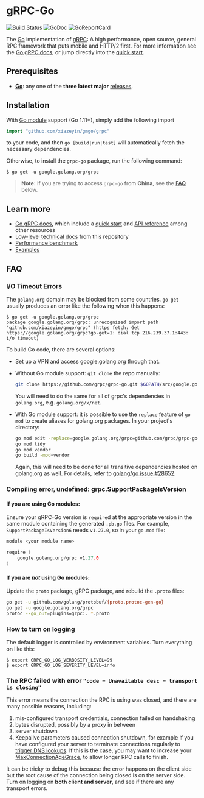 # gRPC-Go

[![Build Status](https://travis-ci.org/grpc/grpc-go.svg)](https://travis-ci.org/grpc/grpc-go)
[![GoDoc](https://pkg.go.dev/badge/google.golang.org/grpc)][API]
[![GoReportCard](https://goreportcard.com/badge/grpc/grpc-go)](https://goreportcard.com/report/github.com/grpc/grpc-go)

The [Go][] implementation of [gRPC][]: A high performance, open source, general
RPC framework that puts mobile and HTTP/2 first. For more information see the
[Go gRPC docs][], or jump directly into the [quick start][].

## Prerequisites

- **[Go][]**: any one of the **three latest major** [releases][go-releases].

## Installation

With [Go module][] support (Go 1.11+), simply add the following import

```go
import "github.com/xiazeyin/gmgo/grpc"
```

to your code, and then `go [build|run|test]` will automatically fetch the
necessary dependencies.

Otherwise, to install the `grpc-go` package, run the following command:

```console
$ go get -u google.golang.org/grpc
```

> **Note:** If you are trying to access `grpc-go` from **China**, see the
> [FAQ](#FAQ) below.

## Learn more

- [Go gRPC docs][], which include a [quick start][] and [API
  reference][API] among other resources
- [Low-level technical docs](Documentation) from this repository
- [Performance benchmark][]
- [Examples](examples)

## FAQ

### I/O Timeout Errors

The `golang.org` domain may be blocked from some countries. `go get` usually
produces an error like the following when this happens:

```console
$ go get -u google.golang.org/grpc
package google.golang.org/grpc: unrecognized import path "github.com/xiazeyin/gmgo/grpc" (https fetch: Get https://google.golang.org/grpc?go-get=1: dial tcp 216.239.37.1:443: i/o timeout)
```

To build Go code, there are several options:

- Set up a VPN and access google.golang.org through that.

- Without Go module support: `git clone` the repo manually:

  ```sh
  git clone https://github.com/grpc/grpc-go.git $GOPATH/src/google.golang.org/grpc
  ```

  You will need to do the same for all of grpc's dependencies in `golang.org`,
  e.g. `golang.org/x/net`.

- With Go module support: it is possible to use the `replace` feature of `go
  mod` to create aliases for golang.org packages.  In your project's directory:

  ```sh
  go mod edit -replace=google.golang.org/grpc=github.com/grpc/grpc-go@latest
  go mod tidy
  go mod vendor
  go build -mod=vendor
  ```

  Again, this will need to be done for all transitive dependencies hosted on
  golang.org as well. For details, refer to [golang/go issue #28652](https://github.com/golang/go/issues/28652).

### Compiling error, undefined: grpc.SupportPackageIsVersion

#### If you are using Go modules:

Ensure your gRPC-Go version is `require`d at the appropriate version in
the same module containing the generated `.pb.go` files.  For example,
`SupportPackageIsVersion6` needs `v1.27.0`, so in your `go.mod` file:

```go
module <your module name>

require (
    google.golang.org/grpc v1.27.0
)
```

#### If you are *not* using Go modules:

Update the `proto` package, gRPC package, and rebuild the `.proto` files:

```sh
go get -u github.com/golang/protobuf/{proto,protoc-gen-go}
go get -u google.golang.org/grpc
protoc --go_out=plugins=grpc:. *.proto
```

### How to turn on logging

The default logger is controlled by environment variables. Turn everything on
like this:

```console
$ export GRPC_GO_LOG_VERBOSITY_LEVEL=99
$ export GRPC_GO_LOG_SEVERITY_LEVEL=info
```

### The RPC failed with error `"code = Unavailable desc = transport is closing"`

This error means the connection the RPC is using was closed, and there are many
possible reasons, including:
 1. mis-configured transport credentials, connection failed on handshaking
 1. bytes disrupted, possibly by a proxy in between
 1. server shutdown
 1. Keepalive parameters caused connection shutdown, for example if you have configured
    your server to terminate connections regularly to [trigger DNS lookups](https://github.com/grpc/grpc-go/issues/3170#issuecomment-552517779).
    If this is the case, you may want to increase your [MaxConnectionAgeGrace](https://pkg.go.dev/google.golang.org/grpc/keepalive?tab=doc#ServerParameters),
    to allow longer RPC calls to finish.

It can be tricky to debug this because the error happens on the client side but
the root cause of the connection being closed is on the server side. Turn on
logging on __both client and server__, and see if there are any transport
errors.

[API]: https://pkg.go.dev/google.golang.org/grpc
[Go]: https://golang.org
[Go module]: https://github.com/golang/go/wiki/Modules
[gRPC]: https://grpc.io
[Go gRPC docs]: https://grpc.io/docs/languages/go
[Performance benchmark]: https://performance-dot-grpc-testing.appspot.com/explore?dashboard=5180705743044608
[quick start]: https://grpc.io/docs/languages/go/quickstart
[go-releases]: https://golang.org/doc/devel/release.html
